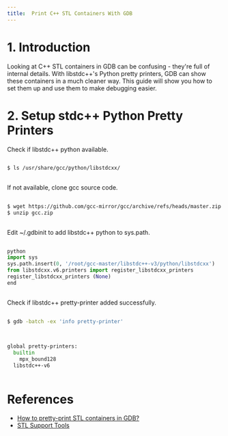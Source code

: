 ```yaml
---
title:  Print C++ STL Containers With GDB
---
```


# 1. Introduction
Looking at C++ STL containers in GDB can be confusing - they're full of internal details. With libstdc++'s Python pretty printers, GDB can show these containers in a much cleaner way. This guide will show you how to set them up and use them to make debugging easier.

# 2. Setup stdc++ Python Pretty Printers
Check if libstdc++ python available.
```sh
  
$ ls /usr/share/gcc/python/libstdcxx/
  
```

If not available, clone gcc source code.
```sh
  
$ wget https://github.com/gcc-mirror/gcc/archive/refs/heads/master.zip -O gcc.zip
$ unzip gcc.zip
  
```

Edit ~/.gdbinit to add libstdc++ python to sys.path.
```python
  
python
import sys
sys.path.insert(0, '/root/gcc-master/libstdc++-v3/python/libstdcxx')
from libstdcxx.v6.printers import register_libstdcxx_printers
register_libstdcxx_printers (None)
end
  
```

Check if libstdc++ pretty-printer added successfully.
```sh
  
$ gdb -batch -ex 'info pretty-printer'
  
```
```sh
  
global pretty-printers:
  builtin
    mpx_bound128
  libstdc++-v6
  
```


# References
- [How to pretty-print STL containers in GDB?](https://stackoverflow.com/questions/11606048/how-to-pretty-print-stl-containers-in-gdb)
- [STL Support Tools](https://sourceware.org/gdb/wiki/STLSupport)